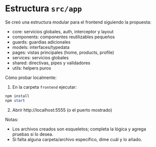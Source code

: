 # Estructura `src/app`

Se creó una estructura modular para el frontend siguiendo la propuesta:

- core: servicios globales, auth, interceptor y layout
- components: componentes reutilizables pequeños
- guards: guardias adicionales
- models: interfaces/typedata
- pages: vistas principales (home, products, profile)
- services: servicios globales
- shared: directivas, pipes y validadores
- utils: helpers puros

Cómo probar localmente:

1. En la carpeta `frontend` ejecutar:

```powershell
npm install
npm start
```

2. Abrir http://localhost:5555 (o el puerto mostrado)

Notas:
- Los archivos creados son esqueletos; completa la lógica y agrega pruebas si lo desea.
- Si falta alguna carpeta/archivo específico, dime cuál y lo añado.
